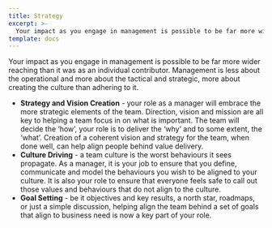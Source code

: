 ```yaml
---
title: Strategy
excerpt: >-
  Your impact as you engage in management is possible to be far more wider reaching than it was as an individual contributor.  Management is less about the operational and more about the tactical and strategic, more about creating the culture than adhering to it.
template: docs
---
```


Your impact as you engage in management is possible to be far more wider reaching than it was as an individual contributor.  Management is less about the operational and more about the tactical and strategic, more about creating the culture than adhering to it.

* **Strategy and Vision Creation** - your role as a manager will embrace the more strategic elements of the team.  Direction, vision and mission are all key to helping a team focus in on what is important.  The team will decide the ‘how’, your role is to deliver the ‘why’ and to some extent, the ‘what’.  Creation of a coherent vision and strategy for the team, when done well, can help align people behind value delivery.
* **Culture Driving** - a team culture is the worst behaviours it sees propagate.  As a manager, it is your job to ensure that you define, communicate and model the behaviours you wish to be aligned to your culture.  It is also your role to ensure that everyone feels safe to call out those values and behaviours that do not align to the culture. 
* **Goal Setting** - be it objectives and key results, a north star, roadmaps, or just a simple discussion, helping align the team behind a set of goals that align to business need is now a key part of your role.

